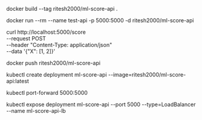 docker build --tag ritesh2000/ml-score-api .

docker run --rm --name test-api -p 5000:5000 -d ritesh2000/ml-score-api

curl http://localhost:5000/score \
    --request POST \
    --header "Content-Type: application/json" \
    --data '{"X": [1, 2]}'

docker push ritesh2000/ml-score-api

kubectl create deployment ml-score-api --image=ritesh2000/ml-score-api:latest

kubectl port-forward <pod-name> 5000:5000

kubectl expose deployment ml-score-api --port 5000 --type=LoadBalancer --name ml-score-api-lb